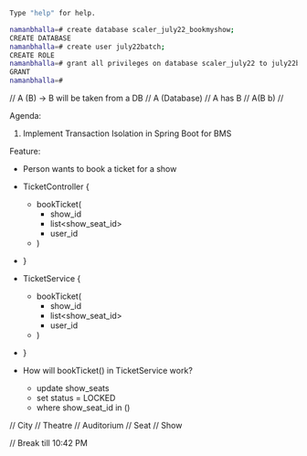 ```bash
Type "help" for help.

namanbhalla=# create database scaler_july22_bookmyshow;
CREATE DATABASE
namanbhalla=# create user july22batch;
CREATE ROLE
namanbhalla=# grant all privileges on database scaler_july22 to july22batch;
GRANT
namanbhalla=#
```


// A (B) -> B will be taken from a DB
// A (Database)
// A has B
// A(B b)
// 


Agenda:
1. Implement Transaction Isolation in Spring Boot for BMS

Feature:
- Person wants to book a ticket for a show
- TicketController {
  - bookTicket(
    - show_id
    - list<show_seat_id>
    - user_id
  - )
- }


- TicketService {
  - bookTicket(
    - show_id
    - list<show_seat_id>
    - user_id
  - ) 
- }

- How will bookTicket() in TicketService work?
  - update show_seats
  - set status = LOCKED
  - where show_seat_id in ()



// City
// Theatre
// Auditorium
// Seat
// Show

// Break till 10:42 PM
